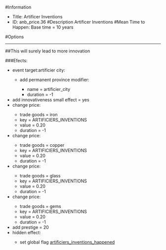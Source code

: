 #Information
 - Title: Artificer Inventions
 - ID: anb_price.36
#Description
Artificer Inventions
#Mean Time to Happen:
Base time = 10 years

#Options

___
##This will surely lead to more innovation

###Efects:<ul><li>event target:artificier city:</li><ul><li>add permanent province modifier:</li><ul><li>name = artificier_city</li><li>duration = -1</li></ul></ul><li>add innovativeness small effect = yes</li><li>change price:</li><ul><li>trade goods = iron</li><li>key = ARTIFICIERS_INVENTIONS</li><li>value = 0.20</li><li>duration = -1</li></ul><li>change price:</li><ul><li>trade goods = copper</li><li>key = ARTIFICIERS_INVENTIONS</li><li>value = 0.20</li><li>duration = -1</li></ul><li>change price:</li><ul><li>trade goods = glass</li><li>key = ARTIFICIERS_INVENTIONS</li><li>value = 0.20</li><li>duration = -1</li></ul><li>change price:</li><ul><li>trade goods = gems</li><li>key = ARTIFICIERS_INVENTIONS</li><li>value = 0.20</li><li>duration = -1</li></ul><li>add prestige = 20</li><li>hidden effect:</li><ul><li>set global flag [artificiers_inventions_happened](../flags/artificiers_inventions_happened.md)</li></ul></ul>
